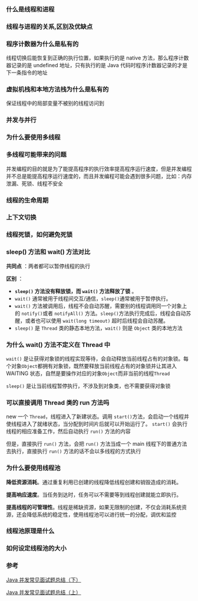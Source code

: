 ### 什么是线程和进程



### 线程与进程的关系,区别及优缺点



### 程序计数器为什么是私有的

线程切换后能恢复到正确的执行位置，如果执行的是 native 方法，那么程序计数器记录的是 undefined 地址，只有执行的是 Java 代码时程序计数器记录的才是下一条指令的地址



### 虚拟机栈和本地方法栈为什么是私有的

保证线程中的局部变量不被别的线程访问到



### 并发与并行





### 为什么要使用多线程





### 多线程可能带来的问题

并发编程的目的就是为了能提高程序的执行效率提高程序运行速度，但是并发编程并不总是能提高程序运行速度的，而且并发编程可能会遇到很多问题，比如：内存泄漏、死锁、线程不安全



### 线程的生命周期



### 上下文切换



### 线程死锁，如何避免死锁





### sleep() 方法和 wait() 方法对比

**共同点** ：两者都可以暂停线程的执行

**区别** ：

- **`sleep()` 方法没有释放锁，而 `wait()` 方法释放了锁** 。
- `wait()` 通常被用于线程间交互/通信，`sleep()`通常被用于暂停执行。
- `wait()` 方法被调用后，线程不会自动苏醒，需要别的线程调用同一个对象上的 `notify()`或者 `notifyAll()` 方法。`sleep()`方法执行完成后，线程会自动苏醒，或者也可以使用 `wait(long timeout)` 超时后线程会自动苏醒。
- `sleep()` 是 `Thread` 类的静态本地方法，`wait()` 则是 `Object` 类的本地方法





### 为什么 wait() 方法不定义在 Thread 中

`wait()` 是让获得对象锁的线程实现等待，会自动释放当前线程占有的对象锁。每个对象`Object`都拥有对象锁，既然要释放当前线程占有的对象锁并让其进入 WAITING 状态，自然是要操作对应的对象`Object`而非当前的线程`Thread` 

`sleep()` 是让当前线程暂停执行，不涉及到对象类，也不需要获得对象锁



### 可以直接调用 Thread 类的 run 方法吗

new 一个 `Thread`，线程进入了新建状态。调用 `start()`方法，会启动一个线程并使线程进入了就绪状态，当分配到时间片后就可以开始运行了。 `start()` 会执行线程的相应准备工作，然后自动执行 `run()` 方法的内容

但是，直接执行 `run()` 方法，会把 `run()` 方法当成一个 main 线程下的普通方法去执行，直接执行 `run()` 方法的话不会以多线程的方式执行



### 为什么要使用线程池

**降低资源消耗**。通过重复利用已创建的线程降低线程创建和销毁造成的消耗。

**提高响应速度**。当任务到达时，任务可以不需要等到线程创建就能立即执行。

**提高线程的可管理性**。线程是稀缺资源，如果无限制的创建，不仅会消耗系统资源，还会降低系统的稳定性，使用线程池可以进行统一的分配，调优和监控







### 线程池原理是什么



### 如何设定线程池的大小









### 参考

[Java 并发常见面试题总结（下）](https://javaguide.cn/java/concurrent/java-concurrent-questions-03.html)

[Java 并发常见面试题总结（上）](https://javaguide.cn/java/concurrent/java-concurrent-questions-01.html#%E5%B9%B6%E5%8F%91%E4%B8%8E%E5%B9%B6%E8%A1%8C%E7%9A%84%E5%8C%BA%E5%88%AB)